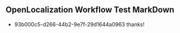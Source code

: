 ## OpenLocalization Workflow Test MarkDown
* 93b000c5-d266-44b2-9e7f-29d1644a0963 
thanks!<!--HONumber=Mar16_HO3-->
